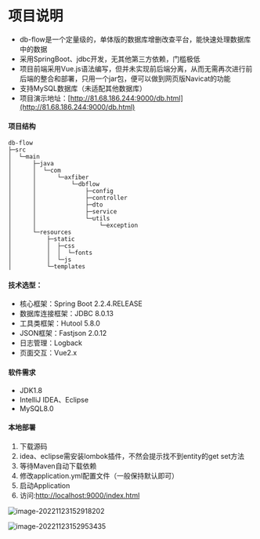 # 项目说明

- db-flow是一个定量级的，单体版的数据库增删改查平台，能快速处理数据库中的数据
- 采用SpringBoot、jdbc开发，无其他第三方依赖，门槛极低
- 项目前端采用Vue.js语法编写，但并未实现前后端分离，从而无需再次进行前后端的整合和部署，只用一个jar包，便可以做到网页版Navicat的功能
- 支持MySQL数据库（未适配其他数据库）
- 项目演示地址：[http://81.68.186.244:9000/db.html](http://81.68.186.244:9000/db.html)

#### 项目结构

```
db-flow
├─src
│  └─main
│      ├─java
│      │  └─com
│      │      └─axfiber
│      │          └─dbflow
│      │              ├─config
│      │              ├─controller
│      │              ├─dto
│      │              ├─service
│      │              └─utils
│      │                  └─exception
│      └─resources
│          ├─static
│          │  ├─css
│          │  │  └─fonts
│          │  └─js
│          └─templates
```

#### 技术选型：

- 核心框架：Spring Boot 2.2.4.RELEASE
- 数据库连接框架：JDBC 8.0.13
- 工具类框架：Hutool 5.8.0
- JSON框架：Fastjson 2.0.12
- 日志管理：Logback
- 页面交互：Vue2.x

#### 软件需求

- JDK1.8
- IntelliJ IDEA、Eclipse
- MySQL8.0

#### 本地部署

1. 下载源码
2. idea、eclipse需安装lombok插件，不然会提示找不到entity的get set方法
3. 等待Maven自动下载依赖
4. 修改application.yml配置文件（一般保持默认即可）
5. 启动Application
6. 访问:[http://localhost:9000/index.html](http://localhost:9000/index.html)

![image-20221123152918202](https://filecunzhu.oss-cn-shanghai.aliyuncs.com/img/image-20221123152918202.png)

![image-20221123152953435](https://filecunzhu.oss-cn-shanghai.aliyuncs.com/img/image-20221123152953435.png)

